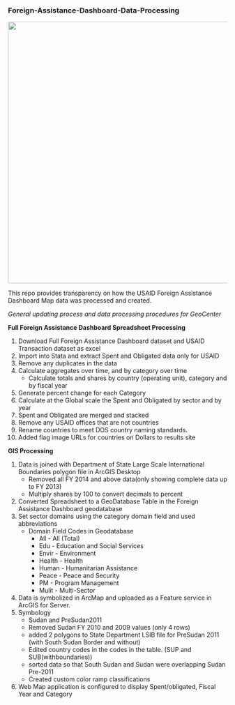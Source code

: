 ### Foreign-Assistance-Dashboard-Data-Processing
<p align="center">
  <img src="https://cloud.githubusercontent.com/assets/5873344/6418718/5fdf6054-be85-11e4-9dfd-cc43b8137e7c.PNG" width="600px" height="600px" /> 
</p>
This repo provides transparency on how the USAID Foreign Assistance Dashboard Map data was processed and created.

*General updating process and data processing procedures for GeoCenter*

**Full Foreign Assistance Dashboard Spreadsheet Processing**  

1. Download Full Foreign Assistance Dashboard dataset and USAID Transaction dataset as excel
2. Import into Stata and extract Spent and Obligated data only for USAID 
3. Remove any duplicates in the data  
4. Calculate aggregates over time, and by category over time 
    + Calculate totals and shares by country (operating unit), category and by fiscal year
5. Generate percent change for each Category
6. Calculate at the Global scale the Spent and Obligated by sector and by year
7. Spent and Obligated are merged and stacked
8. Remove any USAID offices that are not countries
9. Rename countries to meet DOS country naming standards.
10. Added flag image URLs for countries on Dollars to results site  

**GIS Processing**  

1. Data is joined with Department of State Large Scale International Boundaries polygon file in ArcGIS Desktop          
    + Removed all FY 2014 and above data(only showing complete data up to FY 2013)   
    + Multiply shares by 100 to convert decimals to percent    
2. Converted Spreadsheet to a GeoDatabase Table in the Foreign Assistance Dashboard geodatabase    
3. Set sector domains using the category domain field and used abbreviations   
    + Domain Field Codes in Geodatabase  
        - All - All (Total)  
        - Edu - Education and Social Services  
        - Envir - Environment  
        - Health - Health
        - Human - Humanitarian Assistance  
        - Peace - Peace and Security  
        - PM - Program Management     
        - Mulit - Multi-Sector  
4. Data is symbolized in ArcMap and uploaded as a Feature service in ArcGIS for Server.   
5. Symbology  
    + Sudan and PreSudan2011  
    + Removed Sudan FY 2010 and 2009 values (only 4 rows)  
    + added 2 polygons to State Department LSIB file  for PreSudan 2011 (with South Sudan Border and without)  
    + Edited country codes in the codes in the table. (SUP and SUB(withboundaries))   
    + sorted data so that South Sudan and Sudan were overlapping Sudan Pre-2011  
    + Created custom color ramp classifications  
6. Web Map application is configured to display Spent/obligated, Fiscal Year and Category  

